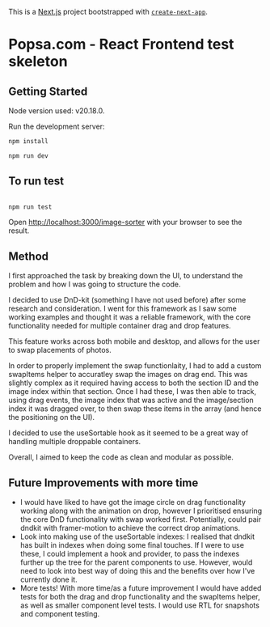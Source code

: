 This is a [Next.js](https://nextjs.org/) project bootstrapped with [`create-next-app`](https://github.com/vercel/next.js/tree/canary/packages/create-next-app).

# Popsa.com - React Frontend test skeleton

## Getting Started

Node version used: v20.18.0.

Run the development server:

```bash
npm install

npm run dev

```

## To run test

```bash

npm run test

```

Open [http://localhost:3000/image-sorter](http://localhost:3000/image-sorter) with your browser to see the result.

## Method

I first approached the task by breaking down the UI, to understand the problem and how I was going to structure the code.

I decided to use DnD-kit (something I have not used before) after some research and consideration. I went for this framework as I saw some working examples and thought it was a reliable framework, with the core functionality needed for multiple container drag and drop features.

This feature works across both mobile and desktop, and allows for the user to swap placements of photos.

In order to properly implement the swap functionlaity, I had to add a custom swapItems helper to accuratley swap the images on drag end. This was slightly complex as it required having access to both the section ID and the image index within that section. Once I had these, I was then able to track, using drag events, the image index that was active and the image/section index it was dragged over, to then swap these items in the array (and hence the positioning on the UI).

I decided to use the useSortable hook as it seemed to be a great way of handling multiple droppable containers.

Overall, I aimed to keep the code as clean and modular as possible.

## Future Improvements with more time

- I would have liked to have got the image circle on drag functionality working along with the animation on drop, however I prioritised ensuring the core DnD functionality with swap worked first. Potentially, could pair dndkit with framer-motion to achieve the correct drop animations.
- Look into making use of the useSortable indexes: I realised that dndkit has built in indexes when doing some final touches. If I were to use these, I could implement a hook and provider, to pass the indexes further up the tree for the parent components to use. However, would need to look into best way of doing this and the benefits over how I've currently done it.
- More tests! With more time/as a future improvement I would have added tests for both the drag and drop functionality and the swapItems helper, as well as smaller component level tests. I would use RTL for snapshots and component testing.
